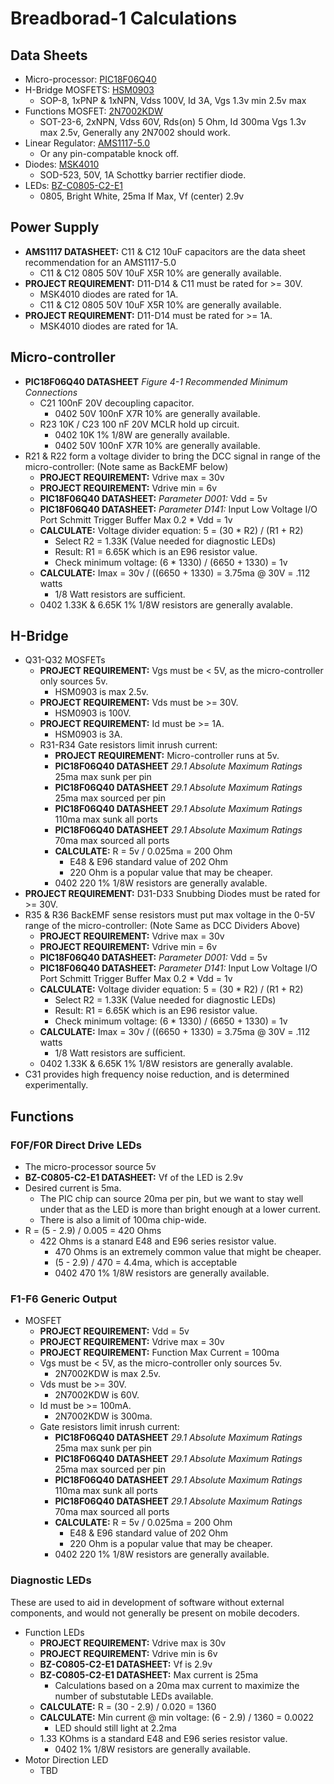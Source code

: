 # Breadborad-1 Calculations

## Data Sheets

- Micro-processor: [PIC18F06Q40](https://ww1.microchip.com/downloads/aemDocuments/documents/MCU08/ProductDocuments/DataSheets/PIC18F06-16Q40-Data-Sheet-40002216D.pdf)
- H-Bridge MOSFETS: [HSM0903](https://datasheet.lcsc.com/lcsc/2110221630_HUASHUO-HSM0903_C2903558.pdf)
  - SOP-8, 1xPNP & 1xNPN, Vdss 100V, Id 3A, Vgs 1.3v min 2.5v max
- Functions MOSFET: [2N7002KDW](https://datasheet.lcsc.com/lcsc/2111291830_CBI-2N7002KDW-72K_C2919800.pdf)
  - SOT-23-6, 2xNPN, Vdss 60V, Rds(on) 5 Ohm, Id 300ma Vgs 1.3v max 2.5v, Generally any 2N7002 should work.
- Linear Regulator: [AMS1117-5.0](http://www.advanced-monolithic.com/pdf/ds1117.pdf)
  - Or any pin-compatable knock off.
- Diodes: [MSK4010](https://datasheet.lcsc.com/lcsc/1912111437_Shikues-MSK4010_C345958.pdf)
  - SOD-523, 50V, 1A Schottky barrier rectifier diode.
- LEDs: [BZ-C0805-C2-E1](https://datasheet.lcsc.com/lcsc/2106081833_baizou-BZ-C0805-C2-E1_C2833063.pdf)
  - 0805, Bright White, 25ma If Max, Vf (center) 2.9v

## Power Supply

- **AMS1117 DATASHEET:** C11 & C12 10uF capacitors are the data sheet 
  recommendation for an AMS1117-5.0
  - C11 & C12 0805 50V 10uF X5R 10% are generally available.
- **PROJECT REQUIREMENT:** D11-D14 & C11 must be rated for >= 30V.
  - MSK4010 diodes are rated for 1A.
  - C11 & C12 0805 50V 10uF X5R 10% are generally available.
- **PROJECT REQUIREMENT:** D11-D14 must be rated for >= 1A.
  - MSK4010 diodes are rated for 1A.

## Micro-controller

- **PIC18F06Q40 DATASHEET** *Figure 4-1 Recommended Minimum Connections*
  - C21 100nF 20V decoupling capacitor.
    - 0402 50V 100nF X7R 10% are generally available.
  - R23 10K / C23 100 nF 20V MCLR hold up circuit.
    - 0402 10K 1% 1/8W are generally available.
    - 0402 50V 100nF X7R 10% are generally available.
- R21 & R22 form a voltage divider to bring the DCC signal in range of the micro-controller: (Note same as BackEMF below)
  - **PROJECT REQUIREMENT:** Vdrive max = 30v
  - **PROJECT REQUIREMENT:** Vdrive min = 6v
  - **PIC18F06Q40 DATASHEET:** *Parameter D001:* Vdd = 5v
  - **PIC18F06Q40 DATASHEET:** *Parameter D141:* Input Low Voltage I/O Port Schmitt Trigger Buffer Max 0.2 * Vdd = 1v
  - **CALCULATE:** Voltage divider equation: 5 = (30 * R2) / (R1 + R2)
    - Select R2 = 1.33K (Value needed for diagnostic LEDs)
    - Result: R1 = 6.65K which is an E96 resistor value.
    - Check minimum voltage: (6 * 1330) / (6650 + 1330) = 1v
  - **CALCULATE:** Imax = 30v / ((6650 + 1330) = 3.75ma @ 30V = .112 watts
    - 1/8 Watt resistors are sufficient.
  - 0402 1.33K & 6.65K 1% 1/8W resistors are generally avalable.

## H-Bridge

- Q31-Q32 MOSFETs
  - **PROJECT REQUIREMENT:** Vgs must be < 5V, as the micro-controller only sources 5v.
    - HSM0903 is max 2.5v.
  - **PROJECT REQUIREMENT:** Vds must be >= 30V.
    - HSM0903 is 100V.
  - **PROJECT REQUIREMENT:** Id must be >= 1A.
    - HSM0903 is 3A.
  - R31-R34 Gate resistors limit inrush current:
    - **PROJECT REQUIREMENT:** Micro-controller runs at 5v.
    - **PIC18F06Q40 DATASHEET** *29.1 Absolute Maximum Ratings* 25ma max sunk per pin
    - **PIC18F06Q40 DATASHEET** *29.1 Absolute Maximum Ratings* 25ma max sourced per pin
    - **PIC18F06Q40 DATASHEET** *29.1 Absolute Maximum Ratings* 110ma max sunk all ports
    - **PIC18F06Q40 DATASHEET** *29.1 Absolute Maximum Ratings* 70ma max sourced all ports
    - **CALCULATE:** R = 5v / 0.025ma = 200 Ohm
      - E48 & E96 standard value of 202 Ohm
      - 220 Ohm is a popular value that may be cheaper.
    - 0402 220 1% 1/8W resistors are generally avalable.
- **PROJECT REQUIREMENT:** D31-D33 Snubbing Diodes must be rated for >= 30V.
- R35 & R36 BackEMF sense resistors must put max voltage in the 0-5V range of the
  micro-controller: (Note Same as DCC Dividers Above)
  - **PROJECT REQUIREMENT:** Vdrive max = 30v
  - **PROJECT REQUIREMENT:** Vdrive min = 6v
  - **PIC18F06Q40 DATASHEET:** *Parameter D001:* Vdd = 5v
  - **PIC18F06Q40 DATASHEET:** *Parameter D141:* Input Low Voltage I/O Port Schmitt Trigger Buffer Max 0.2 * Vdd = 1v
  - **CALCULATE:** Voltage divider equation: 5 = (30 * R2) / (R1 + R2)
    - Select R2 = 1.33K (Value needed for diagnostic LEDs)
    - Result: R1 = 6.65K which is an E96 resistor value.
    - Check minimum voltage: (6 * 1330) / (6650 + 1330) = 1v
  - **CALCULATE:** Imax = 30v / ((6650 + 1330) = 3.75ma @ 30V = .112 watts
    - 1/8 Watt resistors are sufficient.
  - 0402 1.33K & 6.65K 1% 1/8W resistors are generally avalable.
- C31 provides high frequency noise reduction, and is determined experimentally.

## Functions

### F0F/F0R Direct Drive LEDs

- The micro-processor source 5v
- **BZ-C0805-C2-E1 DATASHEET:** Vf of the LED is 2.9v
- Desired current is 5ma.
  - The PIC chip can source 20ma per pin, but we want to stay well under that as the LED is 
    more than bright enough at a lower current.
  - There is also a limit of 100ma chip-wide.
- R = (5 - 2.9) / 0.005 = 420 Ohms
  - 422 Ohms is a stanard E48 and E96 series resistor value.
    - 470 Ohms is an extremely common value that might be cheaper.
    - (5 - 2.9) / 470 = 4.4ma, which is acceptable
    - 0402 470 1% 1/8W resistors are generally available.

### F1-F6 Generic Output

- MOSFET
  - **PROJECT REQUIREMENT:** Vdd = 5v
  - **PROJECT REQUIREMENT:** Vdrive max = 30v
  - **PROJECT REQUIREMENT:** Function Max Current = 100ma
  - Vgs must be < 5V, as the micro-controller only sources 5v.
    - 2N7002KDW is max 2.5v.
  - Vds must be >= 30V.
    - 2N7002KDW is 60V.
  - Id must be >= 100mA.
    - 2N7002KDW is 300ma.
  - Gate resistors limit inrush current:
    - **PIC18F06Q40 DATASHEET** *29.1 Absolute Maximum Ratings* 25ma max sunk per pin
    - **PIC18F06Q40 DATASHEET** *29.1 Absolute Maximum Ratings* 25ma max sourced per pin
    - **PIC18F06Q40 DATASHEET** *29.1 Absolute Maximum Ratings* 110ma max sunk all ports
    - **PIC18F06Q40 DATASHEET** *29.1 Absolute Maximum Ratings* 70ma max sourced all ports
    - **CALCULATE:** R = 5v / 0.025ma = 200 Ohm
      - E48 & E96 standard value of 202 Ohm
      - 220 Ohm is a popular value that may be cheaper.
    - 0402 220 1% 1/8W resistors are generally available.

### Diagnostic LEDs

These are used to aid in development of software without external components, and would not
generally be present on mobile decoders.

- Function LEDs
  - **PROJECT REQUIREMENT:** Vdrive max is 30v
  - **PROJECT REQUIREMENT:** Vdrive min is 6v
  - **BZ-C0805-C2-E1 DATASHEET:** Vf is 2.9v
  - **BZ-C0805-C2-E1 DATASHEET:** Max current is 25ma
    - Calculations based on a 20ma max current to maximize the number of substutable
      LEDs available.
  - **CALCULATE:** R = (30 - 2.9) / 0.020 = 1360
  - **CALCULATE:** Min current @ min voltage: (6 - 2.9) / 1360 = 0.0022
    - LED should still light at 2.2ma
  - 1.33 KOhms is a standard E48 and E96 series resistor value.
    - 0402 1% 1/8W resistors are generally available.
- Motor Direction LED
  - TBD
